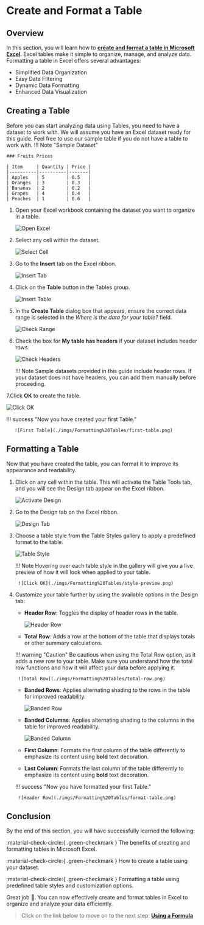 # Create and Format a Table

## Overview

In this section, you will learn how to **[create and format a table in Microsoft Excel](https://support.microsoft.com/en-us/office/create-and-format-tables-e81aa349-b006-4f8a-9806-5af9df0ac664)**. Excel tables make it simple to organize, manage, and analyze data. Formatting a table in Excel offers several advantages:

- Simplified Data Organization
- Easy Data Filtering
- Dynamic Data Formatting
- Enhanced Data Visualization

## Creating a Table

Before you can start analyzing data using Tables, you need to have a dataset to work with. We will assume you have an Excel dataset ready for this guide. Feel free to use our sample table if you do not have a table to work with.
!!! Note "Sample Dataset"

    ### Fruits Prices

    | Item     | Quantity | Price |
    |----------|----------|-------|
    | Apples   | 5        | 0.5   |
    | Oranges  | 3        | 0.3   |
    | Bananas  | 2        | 0.2   |
    | Grapes   | 4        | 0.4   |
    | Peaches  | 1        | 0.6   |

1. Open your Excel workbook containing the dataset you want to organize in a table.

    ![Open Excel](./imgs/Formatting%20Tables/open-excel.png)

2. Select any cell within the dataset.

    ![Select Cell](./imgs/Formatting%20Tables/select-data.png)

3. Go to the **Insert** tab on the Excel ribbon.

    ![Insert Tab](./imgs/Formatting%20Tables/insert-tab.png)

4. Click on the **Table** button in the Tables group.

    ![Insert Table](./imgs/Formatting%20Tables/table-button.png)

5. In the **Create Table** dialog box that appears, ensure the correct data range is selected in the *Where is the data for your table?* field.

    ![Check Range](./imgs/Formatting%20Tables/check-range.png)

6. Check the box for **My table has headers** if your dataset includes header rows.

    ![Check Headers](./imgs/Formatting%20Tables/check-header.png)

    !!! Note
        Sample datasets provided in this guide include header rows. If your dataset does not have headers, you can add them manually before proceeding.

7.Click **OK** to create the table.

![Click OK](./imgs/Formatting%20Tables/click-ok.png)

!!! success "Now you have created your first Table."

       ![First Table](./imgs/Formatting%20Tables/first-table.png)

## Formatting a Table

Now that you have created the table, you can format it to improve its appearance and readability.

1. Click on any cell within the table. This will activate the Table Tools tab, and you will see the Design tab appear on the Excel ribbon.

    ![Activate Design](./imgs/Formatting%20Tables/activate-design.png)

2. Go to the Design tab on the Excel ribbon.

    ![Design Tab](./imgs/Formatting%20Tables/design-tab.png)

3. Choose a table style from the Table Styles gallery to apply a predefined format to the table.

    ![Table Style](./imgs/Formatting%20Tables/table-styles.png)

    !!! Note
        Hovering over each table style in the gallery will give you a live preview of how it will look when applied to your table.

        ![Click OK](./imgs/Formatting%20Tables/style-preview.png)

4. Customize your table further by using the available options in the Design tab:
    - **Header Row**: Toggles the display of header rows in the table.

        ![Header Row](./imgs/Formatting%20Tables/header-row.png)

    - **Total Row**: Adds a row at the bottom of the table that displays totals or other summary calculations.

    !!! warning "Caution"
        Be cautious when using the Total Row option, as it adds a new row to your table. Make sure you understand how the total row functions and how it will affect your data before applying it.

        ![Total Row](./imgs/Formatting%20Tables/total-row.png)

    - **Banded Rows**: Applies alternating shading to the rows in the table for improved readability.

        ![Banded Row](./imgs/Formatting%20Tables/banded-row.png)

    - **Banded Columns**: Applies alternating shading to the columns in the table for improved readability.

        ![Banded Column](./imgs/Formatting%20Tables/banded-column.png)

    - **First Column**: Formats the first column of the table differently to emphasize its content using **bold** text decoration.

    - **Last Column**: Formats the last column of the table differently to emphasize its content using **bold** text decoration.

    !!! success "Now you have formatted your first Table."

        ![Header Row](./imgs/Formatting%20Tables/format-table.png)

## Conclusion

By the end of this section, you will have successfully learned the following:

:material-check-circle:{ .green-checkmark } The benefits of creating and formatting tables in Microsoft Excel.

:material-check-circle:{ .green-checkmark } How to create a table using your dataset.

:material-check-circle:{ .green-checkmark } Formatting a table using predefined table styles and customization options.

Great job 🤗. You can now effectively create and format tables in Excel to organize and analyze your data efficiently.

> Click on the link below to move on to the next step: **[Using a Formula](using-formulas.md)**
